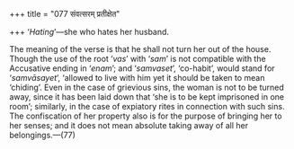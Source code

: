 +++
title = "077 संवत्सरम् प्रतीक्षेत"

+++
‘*Hating*’—she who hates her husband.

The meaning of the verse is that he shall not turn her out of the house.
Though the use of the root ‘*vas*’ with ‘*sam*’ is not compatible with
the Accusative ending in ‘*enam*’; and ‘*samvaset*’, ‘co-habit’, would
stand for ‘*samvāsayet*’, ‘allowed to live with him yet it should be
taken to mean ‘chiding’. Even in the case of grievious sins, the woman
is not to be turned away, since it has been laid down that ‘she is to be
kept imprisoned in one room’; similarly, in the case of expiatory rites
in connection with such sins. The confiscation of her property also is
for the purpose of bringing her to her senses; and it does not mean
absolute taking away of all her belongings.—(77)


